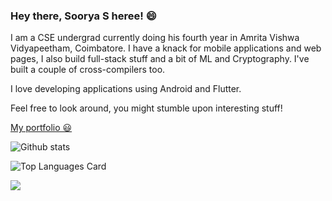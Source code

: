 ### Hey there, Soorya S heree! 😄

I am a CSE undergrad currently doing his fourth year in Amrita Vishwa Vidyapeetham, Coimbatore. I have a knack for mobile applications and web pages, I also build full-stack stuff and a bit of ML and Cryptography. I've built a couple of cross-compilers too. 

I love developing applications using Android and Flutter.

Feel free to look around, you might stumble upon interesting stuff!

<a text-decoration="none" href="https://sooryasrajan.netlify.app/"> My portfolio 😃</a>

![Github stats](https://github-readme-stats.vercel.app/api?username=SooryaSRajan&theme=tokyonight&show_icons=true&count_private=true)
<br>

![Top Languages Card](https://github-readme-stats.vercel.app/api/top-langs/?username=SooryaSRajan&hide=Jupyter%20Notebook,CSS)
<br>

![](https://komarev.com/ghpvc/?username=SooryaSRajan&color=0a638e)
<br>
